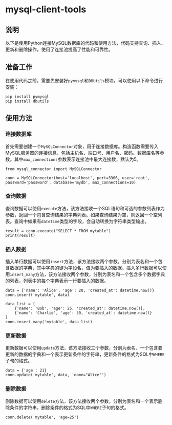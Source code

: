 # mysql-client-tools
## 说明
以下是使用Python连接MySQL数据库的代码和使用方法，代码支持查询、插入、更新和删除操作，使用了连接池提高了性能和可靠性。

## 准备工作

在使用代码之前，需要先安装好`pymysql`和`DBUtils`模块。可以使用以下命令进行安装：

```
pip install pymysql
pip install dbutils
```

## 使用方法

### 连接数据库

首先需要创建一个`MySQLConnector`对象，用于连接数据库。构造函数需要传入MySQL服务器的连接信息，包括主机名、端口号、用户名、密码、数据库名等参数。其中`max_connections`参数表示连接池中最大连接数，默认为5。

```
from mysql_connector import MySQLConnector

conn = MySQLConnector(host='localhost', port=3306, user='root', password='password', database='mydb', max_connections=10)
```

### 查询数据

查询数据可以使用`execute`方法，该方法接收一个SQL语句和可选的参数列表作为参数，返回一个包含查询结果的字典列表。如果查询结果为空，则返回一个空列表。查询中如果有`datetime`类型的字段，会自动转换为字符串类型输出。

```
result = conn.execute("SELECT * FROM mytable")
print(result)
```

### 插入数据

插入单行数据可以使用`insert`方法，该方法接收两个参数，分别为表名和一个包含数据的字典，其中字典的键为字段名，值为要插入的数据。插入多行数据可以使用`insert_many`方法，该方法接收两个参数，分别为表名和一个包含多个数据字典的列表，列表中的每个字典表示一行要插入的数据。

```
data = {'name': 'Alice', 'age': 20, 'created_at': datetime.now()}
conn.insert('mytable', data)

data_list = [
    {'name': 'Bob', 'age': 25, 'created_at': datetime.now()},
    {'name': 'Charlie', 'age': 30, 'created_at': datetime.now()}
]
conn.insert_many('mytable', data_list)
```

### 更新数据

更新数据可以使用`update`方法，该方法接收三个参数，分别为表名、一个包含要更新的数据的字典和一个表示更新条件的字符串，更新条件的格式为SQL中`WHERE`子句的格式。

```
data = {'age': 21}
conn.update('mytable', data, 'name="Alice"')
```

### 删除数据

删除数据可以使用`delete`方法，该方法接收两个参数，分别为表名和一个表示删除条件的字符串，删除条件的格式为SQL中`WHERE`子句的格式。

```
conn.delete('mytable', 'age=25')
```
